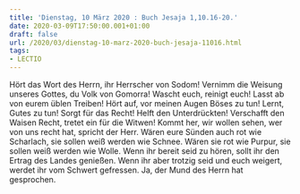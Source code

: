 ```yaml
---
title: 'Dienstag, 10 März 2020 : Buch Jesaja 1,10.16-20.'
date: 2020-03-09T17:50:00.001+01:00
draft: false
url: /2020/03/dienstag-10-marz-2020-buch-jesaja-11016.html
tags: 
- LECTIO
---
```


Hört das Wort des Herrn, ihr Herrscher von Sodom! Vernimm die Weisung unseres Gottes, du Volk von Gomorra! Wascht euch, reinigt euch! Lasst ab von eurem üblen Treiben! Hört auf, vor meinen Augen Böses zu tun! Lernt, Gutes zu tun! Sorgt für das Recht! Helft den Unterdrückten! Verschafft den Waisen Recht, tretet ein für die Witwen! Kommt her, wir wollen sehen, wer von uns recht hat, spricht der Herr. Wären eure Sünden auch rot wie Scharlach, sie sollen weiß werden wie Schnee. Wären sie rot wie Purpur, sie sollen weiß werden wie Wolle. Wenn ihr bereit seid zu hören, sollt ihr den Ertrag des Landes genießen. Wenn ihr aber trotzig seid und euch weigert, werdet ihr vom Schwert gefressen. Ja, der Mund des Herrn hat gesprochen.